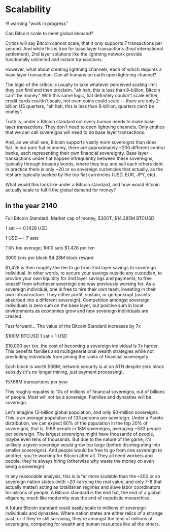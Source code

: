 # Scalability


!!! warning "work in progress"


Can Bitcoin scale to meet global demand?

Critics will say Bitcoin cannot scale,
 that it only supports
 7 transactions per second.
And while this is true for base layer
 transactions (final international settlement),
 2nd layer solutions like the
 lightning network
 provide functionally unlimited
 and instant transactions.

However, what about creating lightning
 channels, each of which requires a
 base layer transaction.
Can all humans on earth open lightning channel?

The logic of the critics is usually to
 take whatever perceived scaling limit
 they can find and then proclaim,
 "ah hah, this is less than 8-billion,
 Bitcoin can't be money."
With this same logic,
 fiat definitely couldn't scale either,
 credit cards couldn't scale,
 not even coins could scale -- there are only
 2-billion US quarters,
"ah hah, this is less than 8-billion,
 quarters can't be money".

Truth is, under a Bitcoin standard not
 every human needs to make base layer
 transactions.
They don't need to open lightning channels.
Only entities that we can call sovereigns
 will need to do base layer transactions.

And, as we shall see, Bitcoin supports
 vastly more sovereigns than does fiat.
In our pure fiat economy, there are
 approximately ~200 different central
 banks, each representing their own
 financial sovereignty.
Base layer transactions under fiat
 happen infrequently between these
 sovereigns, typically through
 treasury bonds, where they buy and
 sell each others debt.
In practice there is only ~20 or so
 sovereign currencies that actually,
 as the rest are typically backed by
 the top fiat currencies (USD, EUR, JPY, etc).

What would this look like under a 
 Bitcoin standard, and how would
 Bitcoin actually scale to fulfill
 the global demand for money?


## In the year 2140

Full Bitcoin Standard.
Market cap of money, $300T, $14.285M BTCUSD

1 sat ~= 0.1428 USD

1 USD ~= 7 sats


TXN fee average, 1000 sats
$1,428 per txn

3000 txns per block
$4.28M block reward

$1,428 is then roughly the fee to go 
 from 2nd layer savings to sovereign individual.
In other words, to secure your savings
 outside any custodian, to provide your own
 liquidity for 2nd layer savings and payments,
 to free oneself from whichever sovereign 
 one was previously working for.
As a sovereign individual, one is free to hire
 their own team, investing in their own
 infrastructure.
They either profit, sustain, or go bankrupt
 (assets absorbed into a different sovereign).
Competition amongst sovereign individuals
 is zero sum on the base layer, but positive
 sum in local environments as economies grow
 and new sovereign individuals are created.

Fast forward... The value of the Bitcoin Standard
 increases by 7x

$100M BTCUSD
1 sat = 1 USD

$10,000 per txn, the cost of 
 becoming a sovereign individual is 7x harder.
This benefits families and multigenerational
 wealth strategies while not precluding
 individuals from joining the ranks
 of financial sovereignty.

Each block is worth $30M, network security
 is at an ATH despite zero block subsidy
 (it's no longer mining, just 
 payment processing).

157.68M transactions per year

This roughly equates to 10s of millions of
 financial sovereigns, out of billions of
 people.
Most will not be a sovereign.
Families and dynasties will be sovereign.

Let's imagine 12-billion global population,
 and only 90-million sovereigns.
This is an average population of 133 persons
 per sovereign.
Under a Pareto distribution, we can expect
 80% of the population in the top 20%
 of sovereigns, that is,
 9.6B people in 18M sovereigns,
 averaging ~533 people per sovereign.
The largest sovereigns might have thousands
 of people, maybe even tens of thousands.
But due to the nature of the game, it's
 unlikely a given sovereign would grow too
 large
 (before disintegrating into smaller sovereigns).
And people would be free to go from one
 sovereign to another; you're working
 for Bitcoin after all.
They all need workers and people,
 they're always hiring (otherwise why waste the
 money on even being a sovereign).

In any reasonable analysis,
 this is is far more scalable than the ~200 or
 so sovereign nation states
 (with ~20 carrying the real value,
 and only 7-8 that actually matter)
 acting as totalitarian
 regimes and slave labor coordinators for
 billions of people.
A Bitcoin standard is the end fiat,
 the end of a global oligarchy, 
 much like modernity was the
 end of nepotistic monarchies.

A future Bitcoin standard could 
 easily scale to millions of sovereign
 individuals and dynasties.
Where nation states are either relics
 of a strange past, or if they're
 still surviving, they're amongst the
 tens of millions of sovereigns, competing
 for wealth and human resources like
 all the others.



